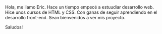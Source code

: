 Hola, me llamo Eric. 
Hace un tiempo empecé a estuudiar  desarrollo  web. Hice unos cursos de HTML y CSS. Con ganas de seguir aprendiendo en el desarrollo front-end. Sean bienvenidos a ver mis proyecto.

Saludos!
